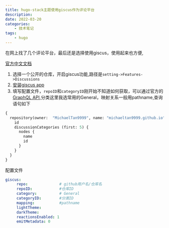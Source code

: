 ```yaml
---
title: hugo-stack主题使用giscus作为评论平台
description: 
date: 2022-03-20
categories:
    - 技术笔记
tags:
    - hugo
---
```


在网上找了几个评论平台，最后还是选择使用giscus，使用起来也方便,

[官方中文文档](https://giscus.app/zh-CN)

1. 选择一个公开的仓库，开启giscus功能,路径是`setting->Features->Discussions`
2. [安装giscus app](https://github.com/apps/giscus/installations/new/permissions?target_id=56386674)
3. 填写配置文件，`repoID`和`categoryID`刚开始不知道如何获取，可以通过官方的[GraphQL API](https://docs.github.com/en/graphql/overview/explorer),分类这里我选常用的General，映射关系一般用pathname,查询语句如下

```GraphQL
{
  repository(owner:  "MichaelTan9999", name: "michaeltan9999.github.io") {
    id
    discussionCategories (first: 5) {
      nodes {
        name
        id
      }
    }
  }
}
```

配置文件

```yml
giscus:
     repo:              # github用户名/仓库名
     repoID:            #仓库ID
     category:          # General
     categoryID:        #分类ID 
     mapping:           #pathname
     lightTheme:        
     darkTheme: 
     reactionsEnabled: 1
     emitMetadata: 0
```
